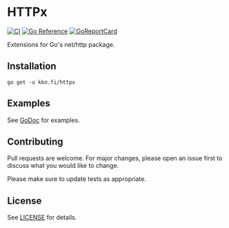 # HTTPx

[![CI](https://github.com/kare/httpx/actions/workflows/ci.yaml/badge.svg?branch=main)](https://github.com/kare/httpx/actions/workflows/ci.yaml)
[![Go Reference](https://pkg.go.dev/badge/kkn.fi/httpx.svg)](https://pkg.go.dev/kkn.fi/httpx)
[![GoReportCard](https://goreportcard.com/badge/kkn.fi/httpx)](https://goreportcard.com/report/kkn.fi/httpx)

Extensions for Go's net/http package.

## Installation

    go get -u kkn.fi/httpx

## Examples

See [GoDoc](https://pkg.go.dev/kkn.fi/httpx) for examples.

## Contributing

Pull requests are welcome. For major changes, please open an issue first
to discuss what you would like to change.

Please make sure to update tests as appropriate.

## License

See [LICENSE](LICENSE) for details.
